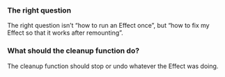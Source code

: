 ### The right question
The right question isn’t “how to run an Effect once”, but “how to fix my Effect so that it works after remounting”.

### What should the cleanup function do?
The cleanup function should stop or undo whatever the Effect was doing.
